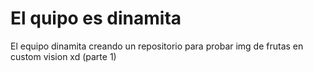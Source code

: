 # El quipo es dinamita 
El equipo dinamita creando un repositorio para probar img de frutas en custom vision xd (parte 1)
